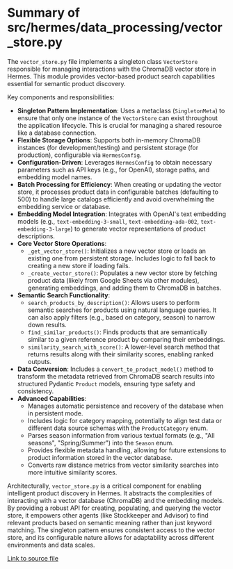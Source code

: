 # Summary of src/hermes/data_processing/vector_store.py

The `vector_store.py` file implements a singleton class `VectorStore` responsible for managing interactions with the ChromaDB vector store in Hermes. This module provides vector-based product search capabilities essential for semantic product discovery.

Key components and responsibilities:
- **Singleton Pattern Implementation**: Uses a metaclass (`SingletonMeta`) to ensure that only one instance of the `VectorStore` can exist throughout the application lifecycle. This is crucial for managing a shared resource like a database connection.
- **Flexible Storage Options**: Supports both in-memory ChromaDB instances (for development/testing) and persistent storage (for production), configurable via `HermesConfig`.
- **Configuration-Driven**: Leverages `HermesConfig` to obtain necessary parameters such as API keys (e.g., for OpenAI), storage paths, and embedding model names.
- **Batch Processing for Efficiency**: When creating or updating the vector store, it processes product data in configurable batches (defaulting to 500) to handle large catalogs efficiently and avoid overwhelming the embedding service or database.
- **Embedding Model Integration**: Integrates with OpenAI's text embedding models (e.g., `text-embedding-3-small`, `text-embedding-ada-002`, `text-embedding-3-large`) to generate vector representations of product descriptions.
- **Core Vector Store Operations**:
  - `_get_vector_store()`: Initializes a new vector store or loads an existing one from persistent storage. Includes logic to fall back to creating a new store if loading fails.
  - `_create_vector_store()`: Populates a new vector store by fetching product data (likely from Google Sheets via other modules), generating embeddings, and adding them to ChromaDB in batches.
- **Semantic Search Functionality**:
  - `search_products_by_description()`: Allows users to perform semantic searches for products using natural language queries. It can also apply filters (e.g., based on category, season) to narrow down results.
  - `find_similar_products()`: Finds products that are semantically similar to a given reference product by comparing their embeddings.
  - `similarity_search_with_score()`: A lower-level search method that returns results along with their similarity scores, enabling ranked outputs.
- **Data Conversion**: Includes a `convert_to_product_model()` method to transform the metadata retrieved from ChromaDB search results into structured Pydantic `Product` models, ensuring type safety and consistency.
- **Advanced Capabilities**:
    - Manages automatic persistence and recovery of the database when in persistent mode.
    - Includes logic for category mapping, potentially to align test data or different data source schemas with the `ProductCategory` enum.
    - Parses season information from various textual formats (e.g., "All seasons", "Spring/Summer") into the `Season` enum.
    - Provides flexible metadata handling, allowing for future extensions to product information stored in the vector database.
    - Converts raw distance metrics from vector similarity searches into more intuitive similarity scores.

Architecturally, `vector_store.py` is a critical component for enabling intelligent product discovery in Hermes. It abstracts the complexities of interacting with a vector database (ChromaDB) and the embedding models. By providing a robust API for creating, populating, and querying the vector store, it empowers other agents (like Stockkeeper and Advisor) to find relevant products based on semantic meaning rather than just keyword matching. The singleton pattern ensures consistent access to the vector store, and its configurable nature allows for adaptability across different environments and data scales.

[Link to source file](../../../src/hermes/data_processing/vector_store.py) 